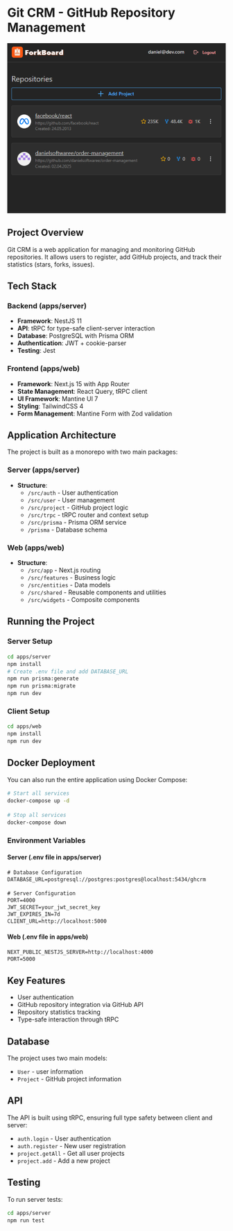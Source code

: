 # Git CRM - GitHub Repository Management

<img src="image.png">

## Project Overview

Git CRM is a web application for managing and monitoring GitHub repositories. It allows users to register, add GitHub projects, and track their statistics (stars, forks, issues).

## Tech Stack

### Backend (apps/server)

- **Framework**: NestJS 11
- **API**: tRPC for type-safe client-server interaction
- **Database**: PostgreSQL with Prisma ORM
- **Authentication**: JWT + cookie-parser
- **Testing**: Jest

### Frontend (apps/web)

- **Framework**: Next.js 15 with App Router
- **State Management**: React Query, tRPC client
- **UI Framework**: Mantine UI 7
- **Styling**: TailwindCSS 4
- **Form Management**: Mantine Form with Zod validation

## Application Architecture

The project is built as a monorepo with two main packages:

### Server (apps/server)

- **Structure**:
  - `/src/auth` - User authentication
  - `/src/user` - User management
  - `/src/project` - GitHub project logic
  - `/src/trpc` - tRPC router and context setup
  - `/src/prisma` - Prisma ORM service
  - `/prisma` - Database schema

### Web (apps/web)

- **Structure**:
  - `/src/app` - Next.js routing
  - `/src/features` - Business logic
  - `/src/entities` - Data models
  - `/src/shared` - Reusable components and utilities
  - `/src/widgets` - Composite components

## Running the Project

### Server Setup

```bash
cd apps/server
npm install
# Create .env file and add DATABASE_URL
npm run prisma:generate
npm run prisma:migrate
npm run dev
```

### Client Setup

```bash
cd apps/web
npm install
npm run dev
```

## Docker Deployment

You can also run the entire application using Docker Compose:

```bash
# Start all services
docker-compose up -d

# Stop all services
docker-compose down
```

### Environment Variables

#### Server (.env file in apps/server)

```
# Database Configuration
DATABASE_URL=postgresql://postgres:postgres@localhost:5434/ghcrm

# Server Configuration
PORT=4000
JWT_SECRET=your_jwt_secret_key
JWT_EXPIRES_IN=7d
CLIENT_URL=http://localhost:5000
```

#### Web (.env file in apps/web)

```
NEXT_PUBLIC_NESTJS_SERVER=http://localhost:4000
PORT=5000
```

## Key Features

- User authentication
- GitHub repository integration via GitHub API
- Repository statistics tracking
- Type-safe interaction through tRPC

## Database

The project uses two main models:

- `User` - user information
- `Project` - GitHub project information

## API

The API is built using tRPC, ensuring full type safety between client and server:

- `auth.login` - User authentication
- `auth.register` - New user registration
- `project.getAll` - Get all user projects
- `project.add` - Add a new project

## Testing

To run server tests:

```bash
cd apps/server
npm run test
```
